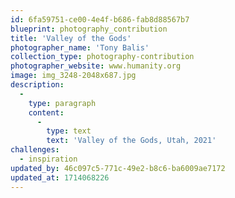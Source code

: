 ```yaml
---
id: 6fa59751-ce00-4e4f-b686-fab8d88567b7
blueprint: photography_contribution
title: 'Valley of the Gods'
photographer_name: 'Tony Balis'
collection_type: photography-contribution
photographer_website: www.humanity.org
image: img_3248-2048x687.jpg
description:
  -
    type: paragraph
    content:
      -
        type: text
        text: 'Valley of the Gods, Utah, 2021'
challenges:
  - inspiration
updated_by: 46c097c5-771c-49e2-b8c6-ba6009ae7172
updated_at: 1714068226
---
```

